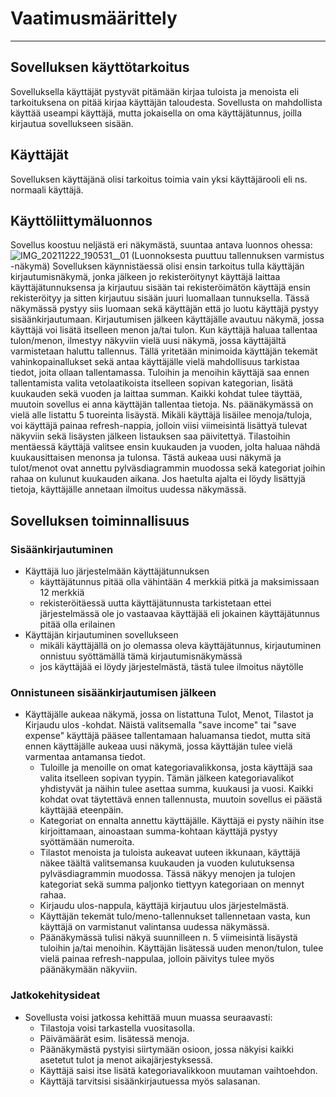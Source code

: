 # Vaatimusmäärittely
_____________________

## Sovelluksen käyttötarkoitus
Sovelluksella käyttäjät pystyvät pitämään kirjaa tuloista ja menoista eli tarkoituksena on pitää kirjaa käyttäjän taloudesta. Sovellusta on mahdollista käyttää useampi käyttäjä, mutta jokaisella on oma käyttäjätunnus, joilla kirjautua sovellukseen sisään. 


## Käyttäjät
Sovelluksen käyttäjänä olisi tarkoitus toimia vain yksi käyttäjärooli eli ns. normaali käyttäjä. 


## Käyttöliittymäluonnos
Sovellus koostuu neljästä eri näkymästä, suuntaa antava luonnos ohessa:
![IMG_20211222_190531__01](https://user-images.githubusercontent.com/93583969/147267589-fe2befd2-42dd-46f8-8a0f-a6e537fb1dca.jpg)
(Luonnoksesta puuttuu tallennuksen varmistus -näkymä)
Sovelluksen käynnistäessä olisi ensin tarkoitus tulla käyttäjän kirjautumisnäkymä, jonka jälkeen jo rekisteröitynyt käyttäjä laittaa käyttäjätunnuksensa ja kirjautuu sisään tai rekisteröimätön käyttäjä ensin rekisteröityy ja sitten kirjautuu sisään juuri luomallaan tunnuksella. Tässä näkymässä pystyy siis luomaan sekä käyttäjän että jo luotu käyttäjä pystyy sisäänkirjautumaan. Kirjautumisen jälkeen käyttäjälle avautuu näkymä, jossa käyttäjä voi lisätä itselleen menon ja/tai tulon. Kun käyttäjä haluaa tallentaa tulon/menon, ilmestyy näkyviin vielä uusi näkymä, jossa käyttäjältä varmistetaan haluttu tallennus. Tällä yritetään minimoida käyttäjän tekemät vahinkopainallukset sekä antaa käyttäjälle vielä mahdollisuus tarkistaa tiedot, joita ollaan tallentamassa. Tuloihin ja menoihin käyttäjä saa ennen tallentamista valita vetolaatikoista itselleen sopivan kategorian, lisätä kuukauden sekä vuoden ja laittaa summan. Kaikki kohdat tulee täyttää, muutoin sovellus ei anna käyttäjän tallentaa tietoja. Ns. päänäkymässä on vielä alle listattu 5 tuoreinta lisäystä. Mikäli käyttäjä lisäilee menoja/tuloja, voi käyttäjä painaa refresh-nappia, jolloin viisi viimeisintä lisättyä tulevat näkyviin sekä lisäysten jälkeen listauksen saa päivitettyä. Tilastoihin mentäessä käyttäjä valitsee ensin kuukauden ja vuoden, jolta haluaa nähdä kuukausittaisen menonsa ja tulonsa. Tästä aukeaa uusi näkymä ja tulot/menot ovat annettu pylväsdiagrammin muodossa sekä kategoriat joihin rahaa on kulunut kuukauden aikana. Jos haetulta ajalta ei löydy lisättyjä tietoja, käyttäjälle annetaan ilmoitus uudessa näkymässä.

## Sovelluksen toiminnallisuus
### Sisäänkirjautuminen
- Käyttäjä luo järjestelmään käyttäjätunnuksen
	- käyttäjätunnus pitää olla vähintään 4 merkkiä pitkä ja maksimissaan 12 merkkiä
	- rekisteröitäessä uutta käyttäjätunnusta tarkistetaan ettei järjestelmässä ole jo vastaavaa käyttäjää eli jokainen käyttäjätunnus pitää olla erilainen
- Käyttäjän kirjautuminen sovellukseen
	- mikäli käyttäjällä on jo olemassa oleva käyttäjätunnus, kirjautuminen onnistuu syöttämällä tämä kirjautumisnäkymässä
	- jos käyttäjää ei löydy järjestelmästä, tästä tulee ilmoitus näytölle

### Onnistuneen sisäänkirjautumisen jälkeen
- Käyttäjälle aukeaa näkymä, jossa on listattuna Tulot, Menot, Tilastot ja Kirjaudu ulos -kohdat. Näistä valitsemalla "save income" tai "save expense" käyttäjä pääsee tallentamaan haluamansa tiedot, mutta sitä ennen käyttäjälle aukeaa uusi näkymä, jossa käyttäjän tulee vielä varmentaa antamansa tiedot.
	- Tuloille ja menoille on omat kategoriavalikkonsa, josta käyttäjä saa valita itselleen sopivan tyypin. Tämän jälkeen kategoriavalikot yhdistyvät ja näihin tulee asettaa summa, kuukausi ja vuosi. Kaikki kohdat ovat täytettävä ennen tallennusta, muutoin sovellus ei päästä käyttäjää eteenpäin.
	- Kategoriat on ennalta annettu käyttäjälle. Käyttäjä ei pysty näihin itse kirjoittamaan, ainoastaan summa-kohtaan käyttäjä pystyy syöttämään numeroita.
	- Tilastot menoista ja tuloista aukeavat uuteen ikkunaan, käyttäjä näkee täältä valitsemansa kuukauden ja vuoden kulutuksensa pylväsdiagrammin muodossa. Tässä näkyy menojen ja tulojen kategoriat sekä summa paljonko tiettyyn kategoriaan on mennyt rahaa. 
	- Kirjaudu ulos-nappula, käyttäjä kirjautuu ulos järjestelmästä.
	- Käyttäjän tekemät tulo/meno-tallennukset tallennetaan vasta, kun käyttäjä on varmistanut valintansa uudessa näkymässä.
	- Päänäkymässä tulisi näkyä suunnilleen n. 5 viimeisintä lisäystä tuloihin ja/tai menoihin. Käyttäjän lisätessä uuden menon/tulon, tulee vielä painaa refresh-nappulaa, jolloin päivitys tulee myös päänäkymään näkyviin.

### Jatkokehitysideat
- Sovellusta voisi jatkossa kehittää muun muassa seuraavasti:
	- Tilastoja voisi tarkastella vuositasolla.
	- Päivämäärät esim. lisätessä menoja.
	- Päänäkymästä pystyisi siirtymään osioon, jossa näkyisi kaikki asetetut tulot ja menot aikajärjestyksessä.
	- Käyttäjä saisi itse lisätä kategoriavalikkoon muutaman vaihtoehdon.
	- Käyttäjä tarvitsisi sisäänkirjautuessa myös salasanan.
